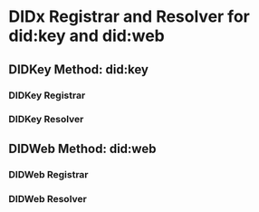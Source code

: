 # DIDx Registrar and Resolver for did:key and did:web

## DIDKey Method: did:key


### DIDKey Registrar

### DIDKey Resolver

## DIDWeb Method: did:web

### DIDWeb Registrar

### DIDWeb Resolver


